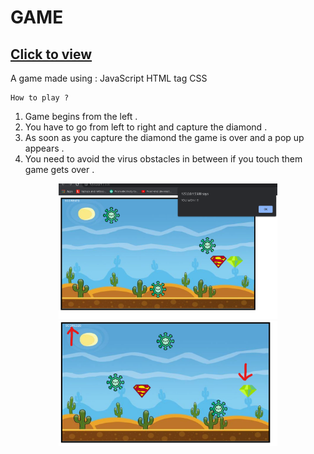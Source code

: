 # GAME

## [Click to view](https://sarthak5697.github.io/Game/)

A game made using :
    JavaScript
    HTML <canvas> tag
    CSS
  
    How to play ? 
  
  1) Game begins from the left .
  2) You have to go from left to right and capture the diamond .
  3) As soon as you capture the diamond the game is over and a pop up appears .
  4) You need to avoid the virus obstacles in between if you touch them game gets over .
  
  
<p align="center">
  <img src="outputs/Screenshot 2021-07-15 005752.png" width="350" title="demo">
  <img src="outputs/Screenshot 2021-07-15 005611.png" width="350" alt="explained">
</p>
